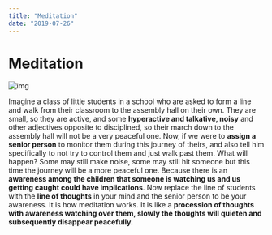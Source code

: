 ```yaml
---
title: "Meditation"
date: "2019-07-26"
---
```


# Meditation

![img](https://cdn.mindful.org/Meditation_Goleman.jpg?q=80&fm=jpg&fit=crop&w=1400&h=875)

Imagine a class of little students in a school who are asked to form a line and walk from their classroom to the assembly hall on their own.
They are small, so they are active, and some **hyperactive and talkative, noisy** and other adjectives opposite to disciplined, so their march down to the assembly hall will not be a very peaceful one.
Now, if we were to **assign a senior person** to monitor them during this journey of theirs, and also tell him specifically to not try to control them and just walk past them. What will happen?
Some may still make noise, some may still hit someone but this time the journey will be a more peaceful one. Because there is an **awareness among the children that someone is watching us and us getting caught could have implications**. 
Now replace the line of students with the **line of thoughts** in your mind and the senior person to be your awareness. 
It is how meditation works. It is like a **procession of thoughts with awareness watching over them, slowly the thoughts will quieten and subsequently disappear peacefully.**